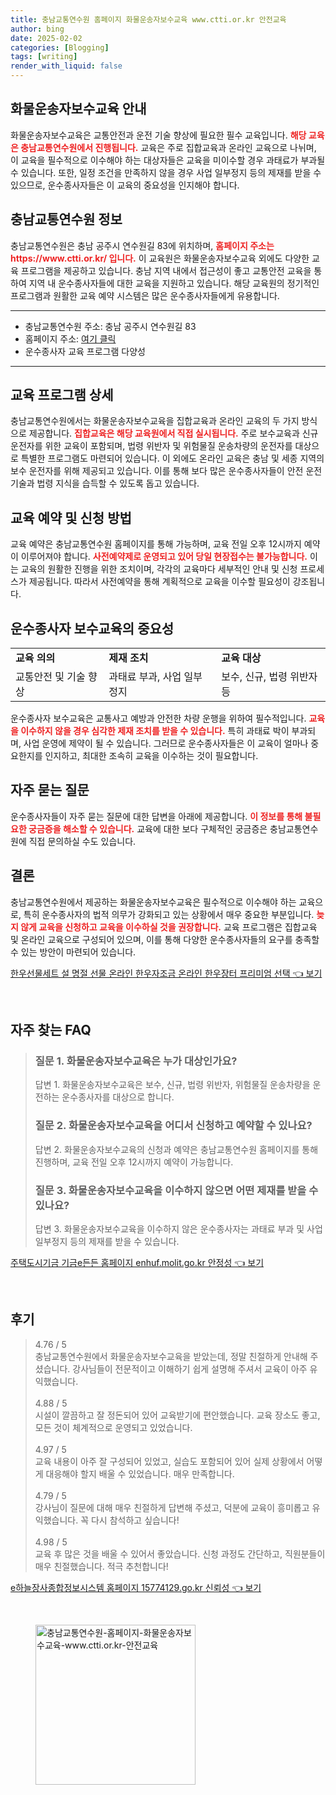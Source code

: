 ```yaml
---
title: 충남교통연수원 홈페이지 화물운송자보수교육 www.ctti.or.kr 안전교육
author: bing
date: 2025-02-02
categories: [Blogging]
tags: [writing]
render_with_liquid: false
---
```



<h2 id='화물운송자보수교육 안내'>화물운송자보수교육 안내</h2>

<p>화물운송자보수교육은 교통안전과 운전 기술 향상에 필요한 필수 교육입니다. <b><span style="color: #ee2323;">해당 교육은 충남교통연수원에서 진행됩니다.</span></b> 교육은 주로 집합교육과 온라인 교육으로 나뉘며, 이 교육을 필수적으로 이수해야 하는 대상자들은 교육을 미이수할 경우 과태료가 부과될 수 있습니다. 또한, 일정 조건을 만족하지 않을 경우 사업 일부정지 등의 제재를 받을 수 있으므로, 운수종사자들은 이 교육의 중요성을 인지해야 합니다.</p>

<h2 id='충남교통연수원 정보'>충남교통연수원 정보</h2>

<p>충남교통연수원은 충남 공주시 연수원길 83에 위치하며, <b><span style="color: #ee2323;">홈페이지 주소는 https://www.ctti.or.kr/ 입니다.</span></b> 이 교육원은 화물운송자보수교육 외에도 다양한 교육 프로그램을 제공하고 있습니다. 충남 지역 내에서 접근성이 좋고 교통안전 교육을 통하여 지역 내 운수종사자들에 대한 교육을 지원하고 있습니다. 해당 교육원의 정기적인 프로그램과 원활한 교육 예약 시스템은 많은 운수종사자들에게 유용합니다.</p>

<hr />

<ul>
    <li>충남교통연수원 주소: 충남 공주시 연수원길 83</li>
    <li>홈페이지 주소: <a href="https://www.ctti.or.kr/">여기 클릭</a></li>
    <li>운수종사자 교육 프로그램 다양성</li>
</ul>

<hr />

<h2 id='교육 프로그램 상세'>교육 프로그램 상세</h2>

<p>충남교통연수원에서는 화물운송자보수교육을 집합교육과 온라인 교육의 두 가지 방식으로 제공합니다. <b><span style="color: #ee2323;">집합교육은 해당 교육원에서 직접 실시됩니다.</span></b> 주로 보수교육과 신규 운전자를 위한 교육이 포함되며, 법령 위반자 및 위험물질 운송차량의 운전자를 대상으로 특별한 프로그램도 마련되어 있습니다. 이 외에도 온라인 교육은 충남 및 세종 지역의 보수 운전자를 위해 제공되고 있습니다. 이를 통해 보다 많은 운수종사자들이 안전 운전 기술과 법령 지식을 습득할 수 있도록 돕고 있습니다.</p>

<h2 id='교육 예약 및 신청 방법'>교육 예약 및 신청 방법</h2>

<p>교육 예약은 충남교통연수원 홈페이지를 통해 가능하며, 교육 전일 오후 12시까지 예약이 이루어져야 합니다. <b><span style="color: #ee2323;">사전예약제로 운영되고 있어 당일 현장접수는 불가능합니다.</span></b> 이는 교육의 원활한 진행을 위한 조치이며, 각각의 교육마다 세부적인 안내 및 신청 프로세스가 제공됩니다. 따라서 사전예약을 통해 계획적으로 교육을 이수할 필요성이 강조됩니다.</p>

<h2 id='운수종사자 보수교육의 중요성'>운수종사자 보수교육의 중요성</h2>

<table>
    <tr>
        <td><b>교육 의의</b></td>
        <td><b>제재 조치</b></td>
        <td><b>교육 대상</b></td>
    </tr>
    <tr>
        <td>교통안전 및 기술 향상</td>
        <td>과태료 부과, 사업 일부정지</td>
        <td>보수, 신규, 법령 위반자 등</td>
    </tr>
</table>

<p>운수종사자 보수교육은 교통사고 예방과 안전한 차량 운행을 위하여 필수적입니다. <b><span style="color: #ee2323;">교육을 이수하지 않을 경우 심각한 제재 조치를 받을 수 있습니다.</span></b> 특히 과태료 박이 부과되며, 사업 운영에 제약이 될 수 있습니다. 그러므로 운수종사자들은 이 교육이 얼마나 중요한지를 인지하고, 최대한 조속히 교육을 이수하는 것이 필요합니다.</p>

<h2 id='자주 묻는 질문'>자주 묻는 질문</h2>

<p>운수종사자들이 자주 묻는 질문에 대한 답변을 아래에 제공합니다. <b><span style="color: #ee2323;">이 정보를 통해 불필요한 궁금증을 해소할 수 있습니다.</span></b> 교육에 대한 보다 구체적인 궁금증은 충남교통연수원에 직접 문의하실 수도 있습니다.</p>

<h2 id='결론'>결론</h2>

<p>충남교통연수원에서 제공하는 화물운송자보수교육은 필수적으로 이수해야 하는 교육으로, 특히 운수종사자의 법적 의무가 강화되고 있는 상황에서 매우 중요한 부분입니다. <b><span style="color: #ee2323;">늦지 않게 교육을 신청하고 교육을 이수하실 것을 권장합니다.</span></b> 교육 프로그램은 집합교육 및 온라인 교육으로 구성되어 있으며, 이를 통해 다양한 운수종사자들의 요구를 충족할 수 있는 방안이 마련되어 있습니다.</p>


<p><a class="click-button" title="한우선물세트 설 명절 선물 온라인 한우자조금 온라인 한우장터 프리미엄 선택" href="https://somered.github.io/posts/%ED%95%9C%EC%9A%B0%EC%84%A0%EB%AC%BC%EC%84%B8%ED%8A%B8-%EC%84%A4-%EB%AA%85%EC%A0%88-%EC%84%A0%EB%AC%BC-%EC%98%A8%EB%9D%BC%EC%9D%B8-%ED%95%9C%EC%9A%B0%EC%9E%90%EC%A1%B0%EA%B8%88-%EC%98%A8%EB%9D%BC%EC%9D%B8-%ED%95%9C%EC%9A%B0%EC%9E%A5%ED%84%B0-%ED%94%84%EB%A6%AC%EB%AF%B8%EC%97%84-%EC%84%A0%ED%83%9D/" rel="dofollow">한우선물세트 설 명절 선물 온라인 한우자조금 온라인 한우장터 프리미엄 선택 👈 보기</a></p><br>
<h2 id='자주_찾는_FAQ'>자주 찾는 FAQ</h2>
<div itemscope="" itemtype="https://schema.org/FAQPage"> 
<blockquote> 
<div itemscope="" itemprop="mainEntity" itemtype="https://schema.org/Question"> 
<h3 itemprop="name">질문 1. 화물운송자보수교육은 누가 대상인가요?</h3> 
<div itemscope="" itemprop="acceptedAnswer" itemtype="https://schema.org/Answer"> 
<span itemprop="text"> 
<p>답변 1. 화물운송자보수교육은 보수, 신규, 법령 위반자, 위험물질 운송차량을 운전하는 운수종사자를 대상으로 합니다.</p> 
</span> 
</div> 
</div> 

<div itemscope="" itemprop="mainEntity" itemtype="https://schema.org/Question"> 
<h3 itemprop="name">질문 2. 화물운송자보수교육을 어디서 신청하고 예약할 수 있나요?</h3> 
<div itemscope="" itemprop="acceptedAnswer" itemtype="https://schema.org/Answer"> 
<span itemprop="text"> 
<p>답변 2. 화물운송자보수교육의 신청과 예약은 충남교통연수원 홈페이지를 통해 진행하며, 교육 전일 오후 12시까지 예약이 가능합니다.</p> 
</span> 
</div> 
</div> 

<div itemscope="" itemprop="mainEntity" itemtype="https://schema.org/Question"> 
<h3 itemprop="name">질문 3. 화물운송자보수교육을 이수하지 않으면 어떤 제재를 받을 수 있나요?</h3> 
<div itemscope="" itemprop="acceptedAnswer" itemtype="https://schema.org/Answer"> 
<span itemprop="text"> 
<p>답변 3. 화물운송자보수교육을 이수하지 않은 운수종사자는 과태료 부과 및 사업 일부정지 등의 제재를 받을 수 있습니다.</p> 
</span> 
</div> 
</div> 
</blockquote> 
</div>
<p><a class="click-button" title="주택도시기금 기금e든든 홈페이지 enhuf.molit.go.kr 안정성" href="https://somered.github.io/posts/%EC%A3%BC%ED%83%9D%EB%8F%84%EC%8B%9C%EA%B8%B0%EA%B8%88-%EA%B8%B0%EA%B8%88e%EB%93%A0%EB%93%A0-%ED%99%88%ED%8E%98%EC%9D%B4%EC%A7%80-enhuf.molit.go.kr-%EC%95%88%EC%A0%95%EC%84%B1/" rel="dofollow">주택도시기금 기금e든든 홈페이지 enhuf.molit.go.kr 안정성 👈 보기</a></p><br>
<h2 id='후기'>후기</h2>
<div itemscope itemtype="https://schema.org/Product">
  <blockquote>
  <div itemprop="review" itemscope itemtype="https://schema.org/Review">
      <div itemprop="reviewRating" itemscope itemtype="https://schema.org/Rating"> <span itemprop="ratingValue">4.76</span> / <span itemprop="bestRating">5</span> </div>
      <span itemprop="reviewBody">충남교통연수원에서 화물운송자보수교육을 받았는데, 정말 친절하게 안내해 주셨습니다. 강사님들이 전문적이고 이해하기 쉽게 설명해 주셔서 교육이 아주 유익했습니다.</span>
  </div>
  <br>
  <div itemprop="review" itemscope itemtype="https://schema.org/Review">
      <div itemprop="reviewRating" itemscope itemtype="https://schema.org/Rating"> <span itemprop="ratingValue">4.88</span> / <span itemprop="bestRating">5</span> </div>
      <span itemprop="reviewBody">시설이 깔끔하고 잘 정돈되어 있어 교육받기에 편안했습니다. 교육 장소도 좋고, 모든 것이 체계적으로 운영되고 있었습니다.</span>
  </div>
  <br>
  <div itemprop="review" itemscope itemtype="https://schema.org/Review">
      <div itemprop="reviewRating" itemscope itemtype="https://schema.org/Rating"> <span itemprop="ratingValue">4.97</span> / <span itemprop="bestRating">5</span> </div>
      <span itemprop="reviewBody">교육 내용이 아주 잘 구성되어 있었고, 실습도 포함되어 있어 실제 상황에서 어떻게 대응해야 할지 배울 수 있었습니다. 매우 만족합니다.</span>
  </div>
  <br>
  <div itemprop="review" itemscope itemtype="https://schema.org/Review">
      <div itemprop="reviewRating" itemscope itemtype="https://schema.org/Rating"> <span itemprop="ratingValue">4.79</span> / <span itemprop="bestRating">5</span> </div>
      <span itemprop="reviewBody">강사님이 질문에 대해 매우 친절하게 답변해 주셨고, 덕분에 교육이 흥미롭고 유익했습니다. 꼭 다시 참석하고 싶습니다!</span>
  </div>
  <br>
  <div itemprop="review" itemscope itemtype="https://schema.org/Review">
      <div itemprop="reviewRating" itemscope itemtype="https://schema.org/Rating"> <span itemprop="ratingValue">4.98</span> / <span itemprop="bestRating">5</span> </div>
      <span itemprop="reviewBody">교육 후 많은 것을 배울 수 있어서 좋았습니다. 신청 과정도 간단하고, 직원분들이 매우 친절했습니다. 적극 추천합니다!</span>
  </div>
  </blockquote>
</div>
<p><a class="click-button" title="e하늘장사종합정보시스템 홈페이지 15774129.go.kr 신뢰성" href="https://somered.github.io/posts/e%ED%95%98%EB%8A%98%EC%9E%A5%EC%82%AC%EC%A2%85%ED%95%A9%EC%A0%95%EB%B3%B4%EC%8B%9C%EC%8A%A4%ED%85%9C-%ED%99%88%ED%8E%98%EC%9D%B4%EC%A7%80-15774129.go.kr-%EC%8B%A0%EB%A2%B0%EC%84%B1/" rel="dofollow">e하늘장사종합정보시스템 홈페이지 15774129.go.kr 신뢰성 👈 보기</a></p><br>
<figure class="image"><img src="https://somered.github.io/assets/img/thumbnail/충남교통연수원-홈페이지-화물운송자보수교육-www.ctti.or.kr-안전교육.webp" alt="충남교통연수원-홈페이지-화물운송자보수교육-www.ctti.or.kr-안전교육" width="256" height="256"></figure>